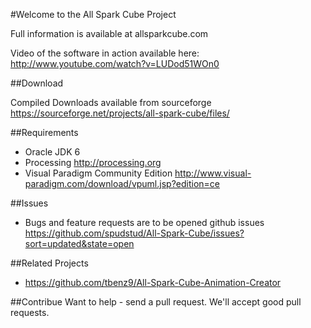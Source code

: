 #Welcome to the All Spark Cube Project

Full information is available at allsparkcube.com

Video of the software in action available here: http://www.youtube.com/watch?v=LUDod51WOn0

##Download

Compiled Downloads available from sourceforge
https://sourceforge.net/projects/all-spark-cube/files/

##Requirements

* Oracle JDK 6 
* Processing http://processing.org
* Visual Paradigm Community Edition http://www.visual-paradigm.com/download/vpuml.jsp?edition=ce


##Issues

* Bugs and feature requests are to be opened github issues https://github.com/spudstud/All-Spark-Cube/issues?sort=updated&state=open

##Related Projects

* https://github.com/tbenz9/All-Spark-Cube-Animation-Creator

##Contribue
Want to help - send a pull request. We'll accept good pull requests.






 




